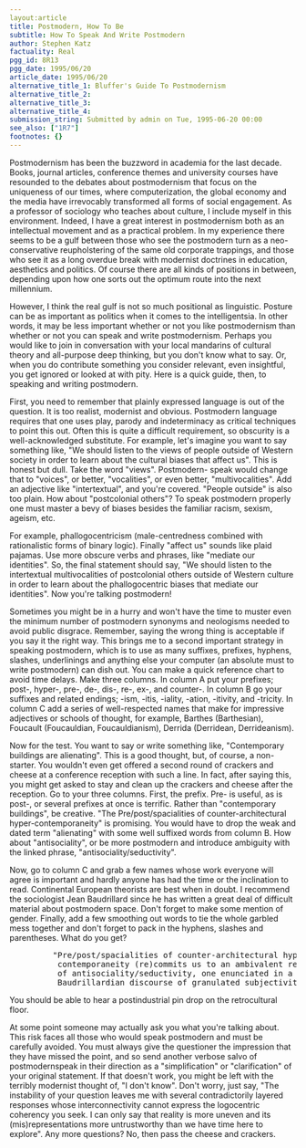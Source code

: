 ```yaml
---
layout:article
title: Postmodern, How To Be
subtitle: How To Speak And Write Postmodern
author: Stephen Katz
factuality: Real
pgg_id: 8R13
pgg_date: 1995/06/20
article_date: 1995/06/20
alternative_title_1: Bluffer's Guide To Postmodernism
alternative_title_2: 
alternative_title_3: 
alternative_title_4: 
submission_string: Submitted by admin on Tue, 1995-06-20 00:00
see_also: ["1R7"]
footnotes: {}
---
```

<div>
<p>Postmodernism has been the buzzword in academia for the last decade. Books, journal articles, conference themes and university courses have resounded to the debates about postmodernism that focus on the uniqueness of our times, where computerization, the global economy and the media have irrevocably transformed all forms of social engagement. As a professor of sociology who teaches about culture, I include myself in this environment. Indeed, I have a great interest in postmodernism both as an intellectual movement and as a practical problem. In my experience there seems to be a gulf between those who see the postmodern turn as a neo-conservative reupholstering of the same old corporate trappings, and those who see it as a long overdue break with modernist doctrines in education, aesthetics and politics. Of course there are all kinds of positions in between, depending upon how one sorts out the optimum route into the next millennium.</p>
<p>However, I think the real gulf is not so much positional as linguistic. Posture can be as important as politics when it comes to the intelligentsia. In other words, it may be less important whether or not you like postmodernism than whether or not you can speak and write postmodernism. Perhaps you would like to join in conversation with your local mandarins of cultural theory and all-purpose deep thinking, but you don't know what to say. Or, when you do contribute something you consider relevant, even insightful, you get ignored or looked at with pity. Here is a quick guide, then, to speaking and writing postmodern.</p>
<p>First, you need to remember that plainly expressed language is out of the question. It is too realist, modernist and obvious. Postmodern language requires that one uses play, parody and indeterminacy as critical techniques to point this out. Often this is quite a difficult requirement, so obscurity is a well-acknowledged substitute. For example, let's imagine you want to say something like, "We should listen to the views of people outside of Western society in order to learn about the cultural biases that affect us". This is honest but dull. Take the word "views". Postmodern- speak would change that to "voices", or better, "vocalities", or even better, "multivocalities". Add an adjective like "intertextual", and you're covered. "People outside" is also too plain. How about "postcolonial others"? To speak postmodern properly one must master a bevy of biases besides the familiar racism, sexism, ageism, etc.</p>
<p>For example, phallogocentricism (male-centredness combined with rationalistic forms of binary logic). Finally "affect us" sounds like plaid pajamas. Use more obscure verbs and phrases, like "mediate our identities". So, the final statement should say, "We should listen to the intertextual multivocalities of postcolonial others outside of Western culture in order to learn about the phallogocentric biases that mediate our identities". Now you're talking postmodern!</p>
<p>Sometimes you might be in a hurry and won't have the time to muster even the minimum number of postmodern synonyms and neologisms needed to avoid public disgrace. Remember, saying the wrong thing is acceptable if you say it the right way. This brings me to a second important strategy in speaking postmodern, which is to use as many suffixes, prefixes, hyphens, slashes, underlinings and anything else your computer (an absolute must to write postmodern) can dish out. You can make a quick reference chart to avoid time delays. Make three columns. In column A put your prefixes; post-, hyper-, pre-, de-, dis-, re-, ex-, and counter-. In column B go your suffixes and related endings; -ism, -itis, -iality, -ation, -itivity, and -tricity. In column C add a series of well-respected names that make for impressive adjectives or schools of thought, for example, Barthes (Barthesian), Foucault (Foucauldian, Foucauldianism), Derrida (Derridean, Derrideanism).</p>
<p>Now for the test. You want to say or write something like, "Contemporary buildings are alienating". This is a good thought, but, of course, a non-starter. You wouldn't even get offered a second round of crackers and cheese at a conference reception with such a line. In fact, after saying this, you might get asked to stay and clean up the crackers and cheese after the reception. Go to your three columns. First, the prefix. Pre- is useful, as is post-, or several prefixes at once is terrific. Rather than "contemporary buildings", be creative. "The Pre/post/spacialities of counter-architectural hyper-contemporaneity" is promising. You would have to drop the weak and dated term "alienating" with some well suffixed words from column B. How about "antisociality", or be more postmodern and introduce ambiguity with the linked phrase, "antisociality/seductivity".</p>
<p>Now, go to column C and grab a few names whose work everyone will agree is important and hardly anyone has had the time or the inclination to read. Continental European theorists are best when in doubt. I recommend the sociologist Jean Baudrillard since he has written a great deal of difficult material about postmodern space. Don't forget to make some mention of gender. Finally, add a few smoothing out words to tie the whole garbled mess together and don't forget to pack in the hyphens, slashes and parentheses. What do you get?</p>
<pre>
         "Pre/post/spacialities of counter-architectural hyper-
          contemporaneity (re)commits us to an ambivalent recurrentiality
          of antisociality/seductivity, one enunciated in a de/gendered-
          Baudrillardian discourse of granulated subjectivity".
</pre>
<p>You should be able to hear a postindustrial pin drop on the retrocultural floor.</p>
<p>At some point someone may actually ask you what you're talking about. This risk faces all those who would speak postmodern and must be carefully avoided. You must always give the questioner the impression that they have missed the point, and so send another verbose salvo of postmodernspeak in their direction as a "simplification" or "clarification" of your original statement. If that doesn't work, you might be left with the terribly modernist thought of, "I don't know". Don't worry, just say, "The instability of your question leaves me with several contradictorily layered responses whose interconnectivity cannot express the logocentric coherency you seek. I can only say that reality is more uneven and its (mis)representations more untrustworthy than we have time here to explore". Any more questions? No, then pass the cheese and crackers.</p>
</div>
